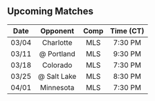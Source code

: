 ## Upcoming Matches
Date|Opponent|Comp|Time (CT)
:-:|:-:|:-:|:-:
03/04|Charlotte|MLS|7:30 PM 
03/11|@ Portland|MLS|9:30 PM 
03/18|Colorado|MLS|7:30 PM 
03/25|@ Salt Lake|MLS|8:30 PM 
04/01|Minnesota|MLS|7:30 PM 
